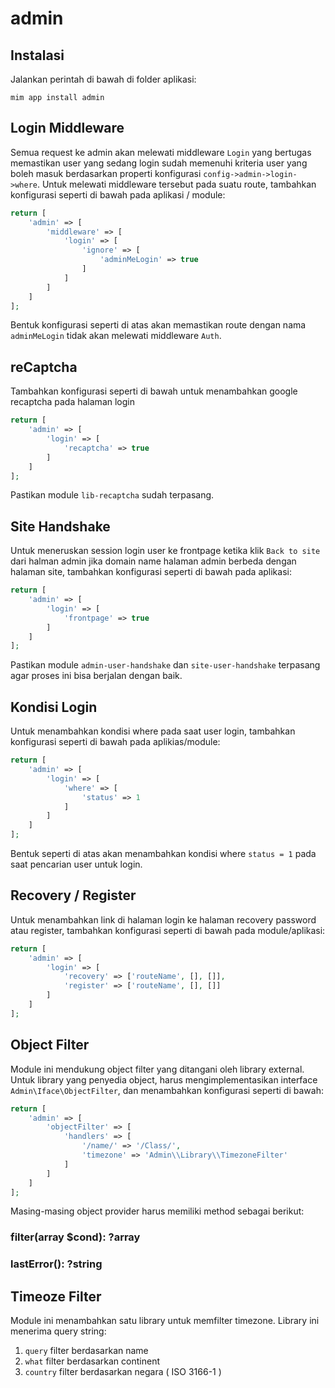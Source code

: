 # admin

## Instalasi

Jalankan perintah di bawah di folder aplikasi:

```
mim app install admin
```

## Login Middleware

Semua request ke admin akan melewati middleware `Login` yang bertugas memastikan user yang
sedang login sudah memenuhi kriteria user yang boleh masuk berdasarkan properti konfigurasi
`config->admin->login->where`. Untuk melewati middleware tersebut pada suatu route, tambahkan
konfigurasi seperti di bawah pada aplikasi / module:

```php
return [
    'admin' => [
        'middleware' => [
            'login' => [
                'ignore' => [
                    'adminMeLogin' => true
                ]
            ]
        ]
    ]
];
```

Bentuk konfigurasi seperti di atas akan memastikan route dengan nama `adminMeLogin` tidak
akan melewati middleware `Auth`.

## reCaptcha

Tambahkan konfigurasi seperti di bawah untuk menambahkan google recaptcha pada
halaman login

```php
return [
    'admin' => [
        'login' => [
            'recaptcha' => true
        ]
    ]
];
```

Pastikan module `lib-recaptcha` sudah terpasang.

## Site Handshake

Untuk meneruskan session login user ke frontpage ketika klik `Back to site` dari halman
admin jika domain name halaman admin berbeda dengan halaman site, tambahkan konfigurasi
seperti di bawah pada aplikasi:

```php
return [
    'admin' => [
        'login' => [
            'frontpage' => true
        ]
    ]
];
```

Pastikan module `admin-user-handshake` dan `site-user-handshake` terpasang agar proses
ini bisa berjalan dengan baik.

## Kondisi Login

Untuk menambahkan kondisi where pada saat user login, tambahkan konfigurasi
seperti di bawah pada aplikias/module:

```php
return [
    'admin' => [
        'login' => [
            'where' => [
                'status' => 1
            ]
        ]
    ]
];
```

Bentuk seperti di atas akan menambahkan kondisi where `status = 1` pada saat pencarian
user untuk login.

## Recovery / Register

Untuk menambahkan link di halaman login ke halaman recovery password atau
register, tambahkan konfigurasi seperti di bawah pada module/aplikasi:

```php
return [
    'admin' => [
        'login' => [
            'recovery' => ['routeName', [], []],
            'register' => ['routeName', [], []]
        ]
    ]
];
```

## Object Filter

Module ini mendukung object filter yang ditangani oleh library external.
Untuk library yang penyedia object, harus mengimplementasikan interface
`Admin\Iface\ObjectFilter`, dan menambahkan konfigurasi seperti di bawah:

```php
return [
    'admin' => [
        'objectFilter' => [
            'handlers' => [
                '/name/' => '/Class/',
                'timezone' => 'Admin\\Library\\TimezoneFilter'
            ]
        ]
    ]
];
```

Masing-masing object provider harus memiliki method sebagai berikut:

### filter(array $cond): ?array

### lastError(): ?string

## Timeoze Filter

Module ini menambahkan satu library untuk memfilter timezone. Library ini menerima
query string:

1. `query` filter berdasarkan name
1. `what` filter berdasarkan continent
1. `country` filter berdasarkan negara ( ISO 3166-1 )
